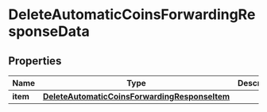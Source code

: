 

# DeleteAutomaticCoinsForwardingResponseData


## Properties

Name | Type | Description | Notes
------------ | ------------- | ------------- | -------------
**item** | [**DeleteAutomaticCoinsForwardingResponseItem**](DeleteAutomaticCoinsForwardingResponseItem.md) |  | 



